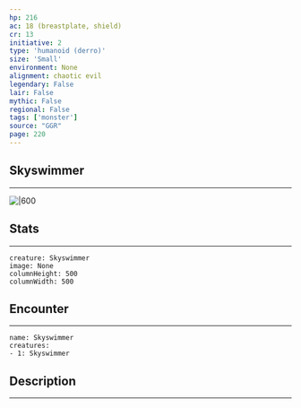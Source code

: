 ```yaml
---
hp: 216
ac: 18 (breastplate, shield)
cr: 13
initiative: 2
type: 'humanoid (derro)'    
size: 'Small'
environment: None
alignment: chaotic evil
legendary: False
lair: False
mythic: False
regional: False
tags: ['monster']
source: "GGR"
page: 220
---
```


## Skyswimmer
---

![|600](D:/Program%20Files/5e.tools/img/bestiary/GGR/Skyswimmer.jpg)

## Stats
---

```statblock
creature: Skyswimmer
image: None
columnHeight: 500
columnWidth: 500
```

## Encounter
---

```encounter-table
name: Skyswimmer
creatures:
- 1: Skyswimmer
```

## Description
---




